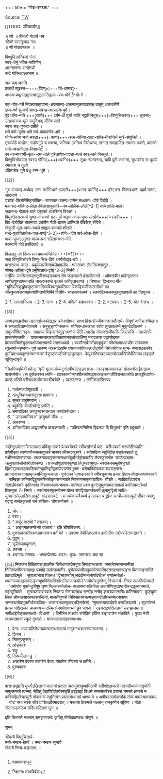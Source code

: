 +++
title = "गोदा-दण्डकः"
+++

Source: [TW](https://archive.org/download/shrI-vaiShNava-kAvyAni/godA-daNDakaH.pdf)

[[TODO: परिष्कार्यम्]]

॥ श्रीः ॥ श्रीमत्यै गोदायै नमः   
श्रीमते रामानुजाय नमः   
॥ श्री गोदादण्डकः ॥  

विष्णुचित्तान्धिजां गोदां  
स्वर्-धेनुं भक्ति-रूपिणीम् ।  
अमन्दानन्द-सन्दोग्ध्रीं  
वन्दे गोविन्दवल्लभाम् ॥ 

जय जय जननि  
प्रजार्थे व्युदस्त--+++(विष्णु=)+++त्रि-धामाद्य्--  
अधाम-प्रभूताद्भुतात्मानुकूलातिकूल--स्व-भोगे [^1]नभो-गे ।  

महा-मोह-गर्ते निपत्यासहायान्य्-अपत्यान्य्-अकम्पानुकम्पावशात् त्रातुम् अत्रावतीर्णे  
ऽग्र्य-वर्णे सु-वर्णे स्रवत्-स्वच्छ-वात्सल्य-पूर्णे।  
पुरे धन्वि-नव्ये +++(राशौ)+++ ऽर्यम-र्क्षे शुचौ मासि भट्टाधिनेतुस्+++(=विष्णुचित्तस्य)+++ तुलस्य्-उद्भवारण्य-भूमेः समुद्भिद्य सीतेव जाते  
स्वतः सद्-गुणत्व-प्रतीते ।  
क्षमे वर्ष्म-युक्त-क्षमे सर्व-पापापनोद-क्षमे ।  
भोगि-रूपेण भर्त्रा स्फटा+++(=फणा)+++-रत्न-रोचिश्-छटा-राजि-नीराजिते सूरि-संपूजिते ।  
तृष्णयोढे वराहेण, गाढोपगूढे च भक्त्या, जनित्वा ऽवनित्वं तिरोधाप्य, गानात् समाह्लादित-स्वान्त-कान्ते, प्रशान्ते तमो-ध्वंसनोद्यन्-निशान्ते[^2] ।  
स्व-जन्मापवर्गी-कृत--क्ष्मा-तले पूरिताशेष-वाञ्छा-फले स्वर्-लते निस्तुले ।  
विष्णुचित्तोदयात् स्वस्य गोभिस्+++(=वाग्भिः)+++ सुधा-स्यन्दनाच्, चापि पूर्तेः कलानां, सुधांशोस् स-कुल्ये  
रमायाश् च तुल्ये  
ऽविताशेष-भूते वधू-रत्न-भूते ।  

[^1]: परमाकाशः
[^2]: निशान्तः तत्त्वविवेकः 

[[2]] 

भुवः संभवाद् अर्थवद्-रत्न-गर्भाभिधाने ऽपदाने+++(=सत्-कर्मणि)+++ हरेर् दत्त-चित्तावधाने, प्रहर्षं सताम् आदधाने ।  
यशोदा-किशोरेतिहासोक्ति--सारस्वत-स्तन्य-पानेन लब्धात्म--पोषे विदोषे ।  
महानन्द-गोविन्द-लीला-विलासानुकारि--स्व-लीलैक-लोले[^2-1] सचित्तालि-माले।  
सदानन्द-गोपाल-बाले ऽनुरक्ते ऽपरस्मिन् विरक्ते ।  
विमुक्तेतरारम्भणे युक्त-नारायणे सद्-गुणे क्लृप्त-वाक्-पुष्प-संदर्भणे+++(=रचने)+++ ।  
विप्र-वंशोदिते भावनायाः प्रकर्षेण गोपी-दशाम् आस्थिते वैदिकैस् सेविते ।  
गोकुली-भूत-जन्म-स्थले शाद्वल-श्यामले शीतले ।  
नन्द-पुत्रायितानेक-पात्-पर्ण[^2-2]--शयि--प्रिये सर्व-लोक-प्रिये ।  
वाक्-सुधाऽऽमुक्त-माल्य-प्रदानाहितात्यन्त-मोदे  
परस्यापि गोदे प्रसीदेष्टदे ॥ 


विलसतु तव दिव्य-रूपं ममाम्बाधिचित्तं+++(=??)+++  
सदा विष्णुचित्तोदये विष्णु-चित्त-प्रिये ऽनर्गलोद्यद्-दये ।  
वासरारम्भ-काल--प्रफुल्लारविन्दावलेपावलोप--क्षमालक्त-लेपातिरक्तातुल--  
श्रीमद्-अङ्घ्रि-द्वये ऽनुष्ठितार्थ-द्वये[^2-3] निर्भये ।  
भर्तृलि- प्साश्रितानङ्गतूणीरशङ्काकरा रोम जङ्घालते हंसलीलागते । क्षौमसंत्रीत माहेन्द्रदन्ताव लश्वेतशुण्डायमानाति चारूरुकाण्डे कृताने कविद्वत्प्रकाण्डे । निशान्त 'द्विजत्रात गीत 'श्रुतिप्रतिक्रुद्धोषजुष्टारुणादित्यविश्वानुकारिकण रिकङ्किणीजालसौवर्ण का चीस्फुरत्पद्मरागप्रभाशोणितश्रोणिबिंबे वितीर्ण- स्वहस्तावलम्बे । स्तनाद्रिस्थलस्थूलमुक्तावली का न्तिपुञ्ज । 

2-1. समानाभिप्राय । 
2-3. मन्त्रः । 
2-4. पक्षिणो ब्राह्मणाश्च । 
2-2. वटपत्रम् । 
2-5. श्रोतं वेदश्च । 

[[3]] 

ख्यगङ्गाझरीपत-सतगर्तात्मकोद्यद्धर क्रोधवह्निपदा हावग हिस्मरोज्जीवनानन्तसौन्दर्य- पीयूष' वापीसनाभिखना मे समाहादिताम्भोजनामे । समुत्तुङ्गपीनस्तन- श्रोणिबन्धान्तराला वर्षाव लुप्तावलग्ने मुकुन्देऽतिलग्ने । समुज्जीवितानङ्ग- साम्राज्य सिंहासनोत्तुङ्गवक्षोज पीठी समारोह सोपानराजीवलीराजिसंराजि - ताल्पोदरि प्राज्यसंपत्करि । 'प्राक्तनात्यल्पहार्दाविकाशानवच्छेदवर्धिष्णु भावप्रकाश प्रदृश्योद्गत प्रेमवर्ष्मायितोचुङ्गवक्षोजभारावनम्रे रमानाथकम्रे । स्वसौन्दर्यगर्वोन्नमद्वाहुक' श्रीवनक्ष्माधराधीश संमज्जना त्युल्बणोज्जृम्भणा- पूर्ण लावण्य नीरस्वदेहाभिधागाधपाथोधिकल्पदोद्गीर्ण निर्यत्परीवाह युग्म- श्रमापादकस्वैर दुर्मोचबन्धावकुण्ठस्वतन्त्रत्व' वैकुण्ठकण्ठीरवेन्द्रस्फुरद्रल- केयूररश्मिच्छटापल्लबोल्लासि'दोर्वल्लिका लङ्कृते सूरिवृन्दावृते ॥ 


'चिदभिघपृथिवी महेन्द्रा 'वृती भूतकर्माख्यदुर्गाटवीपर्यटद्रङ्गराजा- न्तरङ्गाख्यसारङ्गखेदापनोदाईहृद्यात्म पारार्थ्यबोध ।रू दूर्वाकरस्थ ल्यभि - ज्ञापकान्योन्यघर्षोत्थघोषाह्वयत्कङ्कणालीविराजत्प्रकोष्ठे प्रथापूरिताशेष- काष्ठे गरिष्ठे परीचारकर्मात्मकस्वीयचेष्टे । ज्वलद्रत्नज । लोर्मिकाराजिरज्य 

1. गर्तात्मकपीयूषवापी । 
2. आधुनिकस्थानादुरसः प्राक्तनः ।  
3. सुन्दर बाहुमेगवान् ।  
4. बहुव्रीहिः कण्ठीरवेन्द्रे ऽन्वेति ।  
5. भ्रमापादिका अवकुण्ठस्वतन्त्रत्व कण्ठीरवेन्द्राच । 
6. “ उत्क्रामतीश्वरः" इत्युक्तो जीवः । 
7. आवरणम । 
8. अभिज्ञापिका आह्वयन्तीच कङ्कणाली । “पतिव्रतानिमित्त हिवलया दि 
विभूषणं" इति हयुच्यते । 

[[4]] 

न्नखेन्दूदयोल्लासिरलाकरस्पर्धिशुम्भत्करे प्रेमवश्येश्वरे स्वीयसौन्दर्य पाट- चरीभावको गरुणोदीणपाणि' प्रणेयीकृत स्वर्णवर्णोज्ज्वलत्पुष्करे भास्वरे कीरमञ्जुस्वरे । स्वीयदिव्य स्तुतिप्रीत पङ्केरुहाक्षो द्धृ नक्षीररूपोल्लसत्पा- श्चजन्यप्रवऌप्तात्मसाधर्म्यदूर्वाभदेहोचपाटीर लेपस्फुटश्वेत 'कण्ठेऽवदाता- च्छ्मुक्तावलीसंपरीतोपकण्ठे । प्रचण्डांशुतापावकुण्ठा हितुण्डावगुण्ठ- स्वरोकस्समूहोपभुक्तो झितोद्यत्कलङ्काङ्कितेन्दुप्रतिद्वन्द्वितापोपरागोपभुक्ता- वशेषादिदोषावकाशप्रसङ्गास हानन्दनास्वादनाहमृतस्यन्दिशुम्भत्कला- पूर्णराका 'मृगाङ्कानने स्वीयसूक्तया प्रचार हितापन्नवेदाख्यवाक्कानने । चन्द्रिका सम्मिलद्विद्रुमाभस्मितोद्भासमानाघरे निस्समानामृताप्यायित- श्रीघरे । सर्वदेवाधिपश्वेत चेतोऽभिरक्ती कृतिव्यक्त विस्मापकत्वप्रभावाव- दातेषदा लक्ष्य कुन्देन्दुमुक्ताभदन्तावली कान्तिमन्दस्मिते छिन्नमूला 7- स्मिते । स्पर्धमानस्फुरन्मीनमध्योत्थ संयद्विघातार्थवल्ली तुलाभृद्विलो लाक्षि- युग्मान्तरोल्लासिनासापुटे' गाढरागावटे । मन्मथेष्वासवैयर्थ्य कृत्सन्नत धनुर्द्वन्द सन्धीयमानस्फुटेन्दीवर ख्याशु गद्वन्द्व सन्देहकृल्लो चने संश्रिता- घौघसमोचने ॥ 


1. चोर । 
2. वश्य।  
3. " कर्पूरं नारुमो " दशकम् ।  
4. " अङ्गगातकण्ठेभ्यो वक्तव्यं " इति ङीषोविकल्पः । 
5. मुक्ताहारपरीतकण्ठप्रान्तत्वच प्रतीयते । उपरागः देवोच्छिष्ठत्वंच इन्दोर्दोषाः तद्दोषरहितचन्द्रानने । 
8. युद्धम् ।  
6. सूर्यतापावकुण्ठनं, 
7. अहन्ता । 
9. अवगाढः रागमयः - भगवत्प्रेममयः अवटः- कूपः- जलाशयः यया सा 


[[5]] 
निजजन विहितापराधावलीसं तिरोधायकप्रेमभूमा तिगाढान्धकारा 'जनालेपनात्यन्तनीळा निमित्तप्रणीतास्मदाद्या प्लवोद्वे लखेत्कृपानीर- पूरोल्लसन्नीलफुल्लोत्पलत्विट्तरङ्गान्तरङ्गा यितापाङ्गलीले प्रहृष्टादिमूले । सुपात्रप्रभावा घिलब्ध 'द्विभावश्रवोमू लदेदीप्यमानोपदिष्टैक' वर्णात्मनोत्प्रे- क्ष्यमाणज्वलद्रलताटङ्कभूषाविशेषातिशोभाभिराजत्कपोले 
'तमोर्घावमुक्तेन्दु 
निजाचार्य- निष्ठा ख्यकीर्त्यलवाले । 'तमोर्घाव मुक्तेन्दुपीयूष तृष्ण मिलत्तत्तमोलोल- बालायमानातिनीला लकश्रेणिजुष्टाष्टमीचन्द्रतुल्याभभाले, महासूरिबाले । मुखाब्जासवास्वाद निष्कम्प रोलम्बसंबाध सन्दोह सन्देह कृच्छयामलाचिः कलिन्दापगा, कुङ्कुमा लिप्त सीमन्तसारस्वतस्यन्दिनी, मालतीपुष्परो चिस्सितस्वच्छगङ्गानदीतीर्थसम्मेलनावाप्त जन्मस्थलोद्भूततीर्थत्रयाविष्ट- कासारभावस्फुटद्भङ्गिकैश्ये, 'सुमल्लयाख्यदेश्ये परार्थैकदास्ये । सुवर्णासनं प्रेयसा पक्षिराजेन चास्थाय मन्दस्मितप्रेमगर्भेक्षणाभ्यां ध्रुव भाषसे । रङ्गराट्पक्षिराड्यां सह भ्राजमाना समीक्षाईमोङ्कारमक्ष्णो- विधत्से' । विनीतेन तार्क्ष्यण संसेविते हर्षिणा रङ्गराजेन संभाविते । मुख्य नेत्री त्वमचदशायां स्फुटं दृश्यसे । वस्त्रमालाप्रदाहस्ववाभ्यय- 

1. प्रेम्ण: अपराघतिरोधायकत्वादन्धकारत्वं तादृशान्धकाररूपमञ्जनम् । 
2. द्वित्वम् । 
5. तिरुमुक्कुलम् । 
3. ओङ्कारः 
4. राहुः । 
6. तिरुमल्लिनाडु । 
7. अकारेण देवस्य उकारेण देव्याः मकारेण जीवस्य च प्रतीतेः । 
8. पुरुषकारः 

[[6]] 

वासः प्रगृह्णाति मूर्ध्नाऽखिलानां फलानां प्रदाता त्वदामुक्तपुष्पाभिलाषी यतीशोऽग्रजस्ते मतस्सौम्यजामातृयोगी समुत्कण्ठते त्वन्महः सेवितुं वेदशीर्षार्यवर्यस्स्तुतिं हृद्यपद्यां विधत्ते समस्तेतरैश्च प्रशस्ते नमस्ते क्षमस्ते न कश्चिद्विपश्चित्सुतौ तोकवाकं स्तुतित्वेन संपादयेथा दये थाश्च मे ॥ 
अवीवदत्स्तोकघीकं तोकं मामात्मदण्डकम् । गोदा यथा स्वकं कीरं प्राशितक्षीरमादरात् ॥ भक्तया तिरुमलै नल्लान् रामकृष्णेन सूरिणा । गीतो गोदादण्डकोऽयं सद्भिराद्रियतां मुदा ॥ 

इति तिरुमलै नल्लान् रामकृष्णकवेः कृतिषु श्रीगोदादण्डकः संपूर्णः ॥ 

शुभम्  

श्रीमत्यै विष्णुचित्तार्य-  
मनो-नन्दन-हेतवे । 
नन्द-नन्दन-सुन्दर्यै  
गोदायै नित्य-मङ्गलम् ॥